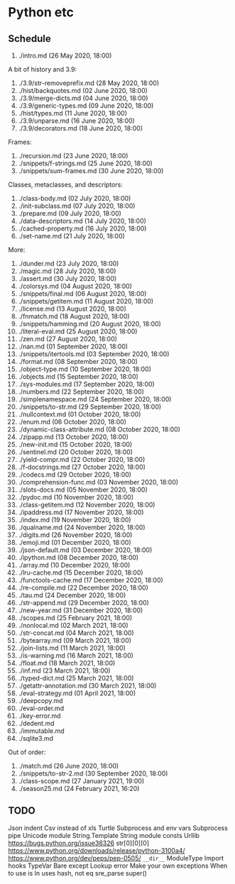 # Python etc

## Schedule

1. ./intro.md (26 May 2020, 18:00)

A bit of history and 3.9:

1. ./3.9/str-removeprefix.md    (28 May 2020, 18:00)
1. ./hist/backquotes.md         (02 June 2020, 18:00)
1. ./3.9/merge-dicts.md         (04 June 2020, 18:00)
1. ./3.9/generic-types.md       (09 June 2020, 18:00)
1. ./hist/types.md              (11 June 2020, 18:00)
1. ./3.9/unparse.md             (16 June 2020, 18:00)
1. ./3.9/decorators.md          (18 June 2020, 18:00)

Frames:

1. ./recursion.md               (23 June 2020, 18:00)
1. ./snippets/f-strings.md      (25 June 2020, 18:00)
1. ./snippets/sum-frames.md     (30 June 2020, 18:00)

Classes, metaclasses, and descriptors:

1. ./class-body.md              (02 July 2020, 18:00)
1. ./init-subclass.md           (07 July 2020, 18:00)
1. ./prepare.md                 (09 July 2020, 18:00)
1. ./data-descriptors.md        (14 July 2020, 18:00)
1. ./cached-property.md         (16 July 2020, 18:00)
1. ./set-name.md                (21 July 2020, 18:00)

More:

1. ./dunder.md                  (23 July 2020, 18:00)
1. ./magic.md                   (28 July 2020, 18:00)
1. ./assert.md                  (30 July 2020, 18:00)
1. ./colorsys.md                (04 August 2020, 18:00)
1. ./snippets/final.md          (06 August 2020, 18:00)
1. ./snippets/getitem.md        (11 August 2020, 18:00)
1. ./license.md                 (13 August 2020, 18:00)
1. ./fnmatch.md                 (18 August 2020, 18:00)
1. ./snippets/hamming.md        (20 August 2020, 18:00)
1. ./literal-eval.md            (25 August 2020, 18:00)
1. ./zen.md                     (27 August 2020, 18:00)
1. ./nan.md                     (01 September 2020, 18:00)
1. ./snippets/itertools.md      (03 September 2020, 18:00)
1. ./format.md                  (08 September 2020, 18:00)
1. ./object-type.md             (10 September 2020, 18:00)
1. ./objects.md                 (15 September 2020, 18:00)
1. ./sys-modules.md             (17 September 2020, 18:00)
1. ./numbers.md                 (22 September 2020, 18:00)
1. ./simplenamespace.md         (24 September 2020, 18:00)
1. ./snippets/to-str.md         (29 September 2020, 18:00)
1. ./nullcontext.md             (01 October 2020, 18:00)
1. ./enum.md                    (06 October 2020, 18:00)
1. ./dynamic-class-attribute.md (08 October 2020, 18:00)
1. ./zipapp.md                  (13 October 2020, 18:00)
1. ./new-init.md                (15 October 2020, 18:00)
1. ./sentinel.md                (20 October 2020, 18:00)
1. ./yield-compr.md             (22 October 2020, 18:00)
1. ./f-docstrings.md            (27 October 2020, 18:00)
1. ./codecs.md                  (29 October 2020, 18:00)
1. ./comprehension-func.md      (03 November 2020, 18:00)
1. ./slots-docs.md              (05 November 2020, 18:00)
1. ./pydoc.md                   (10 November 2020, 18:00)
1. ./class-getitem.md           (12 November 2020, 18:00)
1. ./ipaddress.md               (17 November 2020, 18:00)
1. ./index.md                   (19 November 2020, 18:00)
1. ./qualname.md                (24 November 2020, 18:00)
1. ./digits.md                  (26 November 2020, 18:00)
1. ./emoji.md                   (01 December 2020, 18:00)
1. ./json-default.md            (03 December 2020, 18:00)
1. ./ipython.md                 (08 December 2020, 18:00)
1. ./array.md                   (10 December 2020, 18:00)
1. ./lru-cache.md               (15 December 2020, 18:00)
1. ./functools-cache.md         (17 December 2020, 18:00)
1. ./re-compile.md              (22 December 2020, 18:00)
1. ./tau.md                     (24 December 2020, 18:00)
1. ./str-append.md              (29 December 2020, 18:00)
1. ./new-year.md                (31 December 2020, 18:00)
1. ./scopes.md                  (25 February 2021, 18:00)
1. ./nonlocal.md                (02 March 2021, 18:00)
1. ./str-concat.md              (04 March 2021, 18:00)
1. ./bytearray.md               (09 March 2021, 18:00)
1. ./join-lists.md              (11 March 2021, 18:00)
1. ./is-warning.md              (16 March 2021, 18:00)
1. ./float.md                   (18 March 2021, 18:00)
1. ./inf.md                     (23 March 2021, 18:00)
1. ./typed-dict.md              (25 March 2021, 18:00)
1. ./getattr-annotation.md      (30 March 2021, 18:00)
1. ./eval-strategy.md           (01 April 2021, 18:00)
1. ./deepcopy.md
1. ./eval-order.md
1. ./key-error.md
1. ./dedent.md
1. ./immutable.md
1. ./sqlite3.md

Out of order:

1. ./match.md                   (26 June 2020, 18:00)
1. ./snippets/to-str-2.md       (30 September 2020, 18:00)
1. ./class-scope.md             (27 January 2021, 19:00)
1. ./season25.md                (24 February 2021, 16:20)

## TODO

Json indent
Csv instead of xls
Turtle
Subprocess and env vars
Subprocess pipe
Unicode module
String.Template
String module consts
Urllib
https://bugs.python.org/issue36326
str[0][0][0]
https://www.python.org/downloads/release/python-3100a4/
https://www.python.org/dev/peps/pep-0505/
`__dir__`
ModuleType
Import hooks
TypeVar
Bare except
Lookup error
Make your own exceptions
When to use is
In uses hash, not eq
sre_parse
super()
